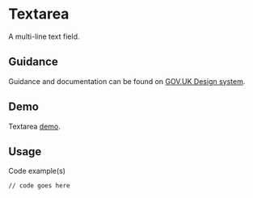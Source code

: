 # Textarea

A multi-line text field.

## Guidance

Guidance and documentation can be found on [GOV.UK Design system](linkgoeshere).

## Demo

Textarea [demo](linkgoeshere).

## Usage

Code example(s)

```
// code goes here
```


<!--
## Installation

```
npm install --save @govuk-frontend/textarea
```
-->
